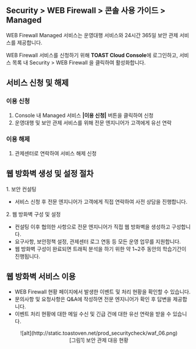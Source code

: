 ## Security > WEB Firewall > 콘솔 사용 가이드 > Managed

WEB Firewall Managed 서비스는 운영대행 서비스와 24시간 365일 보안 관제 서비스를 제공합니다.

WEB Firewall 서비스를 신청하기 위해 **TOAST Cloud Console**에 로그인하고, 서비스 목록 내 Security > WEB Firewall 을 클릭하여 활성화합니다.

## 서비스 신청 및 해제

### 이용 신청

1. Console 내 Managed 서비스 **\|이용 신청\|** 버튼을 클릭하여 신청
2. 운영대행 및 보안 관제 서비스를 위해 전문 엔지니어가 고객에게 유선 연락

### 이용 해제

1. 관제센터로 연락하여 서비스 해제 신청

## 웹 방화벽 생성 및 설정 절차

1\. 보안 컨설팅

* 서비스 신청 후 전문 엔지니어가 고객에게 직접 연락하여 사전 상담을 진행합니다.

2\. 웹 방화벽 구성 및 설정

* 컨설팅 이후 협의한 사항으로 전문 엔지니어가 직접 웹 방화벽을 생성하고 구성합니다.
* 요구사항, 보안정책 설정, 관제센터 로그 연동 등 모든 운영 업무를 지원합니다.
* 웹 방화벽 구성이 완료되면 트래픽 분석을 하기 위한 약 1~2주 동안의 학습기간이 진행됩니다.

## 웹 방화벽 서비스 이용

* WEB Firewall 현황 페이지에서 발생한 이벤트 및 처리 현황을 확인할 수 있습니다.
* 문의사항 및 요청사항은 Q&A에 작성하면 전문 엔지니어가 확인 후 답변을 제공합니다.
* 이벤트 처리 현황에 대한 메일 수신 및 긴급 건에 대한 유선 연락을 받을 수 있습니다.

<center>![alt](http://static.toastoven.net/prod_securitycheck/waf_06.png)</center>
<center>[그림1] 보안 관제 대응 현황</center>

